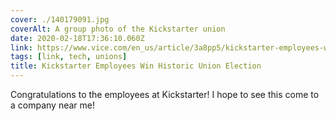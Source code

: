```yaml
---
cover: ./140179091.jpg
coverAlt: A group photo of the Kickstarter union
date: 2020-02-18T17:36:10.060Z
link: https://www.vice.com/en_us/article/3a8pp5/kickstarter-employees-win-historic-union-election
tags: [link, tech, unions]
title: Kickstarter Employees Win Historic Union Election
---
```


Congratulations to the employees at Kickstarter! I hope to see this come to a company near me!
